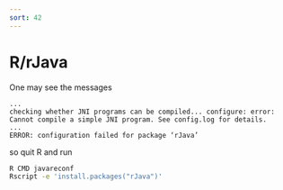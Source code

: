 ```yaml
---
sort: 42
---
```


# R/rJava

One may see the messages

```
...
checking whether JNI programs can be compiled... configure: error: Cannot compile a simple JNI program. See config.log for details.
...
ERROR: configuration failed for package ‘rJava’
```

so quit R and run

```bash
R CMD javareconf
Rscript -e 'install.packages("rJava")'
```
